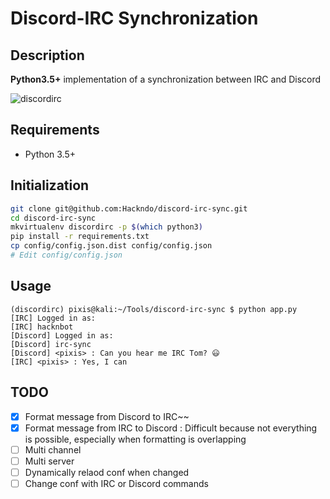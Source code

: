 # Discord-IRC Synchronization

Description
-----------

**Python3.5+** implementation of a synchronization between IRC and Discord

![discordirc](https://user-images.githubusercontent.com/11051803/32892891-f7e0b216-cad7-11e7-8938-e23d82ef0c60.gif)


Requirements
------------

* Python 3.5+

Initialization
--------------

```sh
git clone git@github.com:Hackndo/discord-irc-sync.git
cd discord-irc-sync
mkvirtualenv discordirc -p $(which python3)
pip install -r requirements.txt
cp config/config.json.dist config/config.json
# Edit config/config.json
```

Usage
-----

```
(discordirc) pixis@kali:~/Tools/discord-irc-sync $ python app.py 
[IRC] Logged in as:
[IRC] hacknbot
[Discord] Logged in as:
[Discord] irc-sync
[Discord] <pixis> : Can you hear me IRC Tom? 😃
[IRC] <pixis> : Yes, I can
```


TODO
----

- [X] Format message from Discord to IRC~~
- [X] Format message from IRC to Discord : Difficult because not everything is possible, especially when formatting is overlapping
- [ ] Multi channel
- [ ] Multi server
- [ ] Dynamically relaod conf when changed
- [ ] Change conf with IRC or Discord commands
